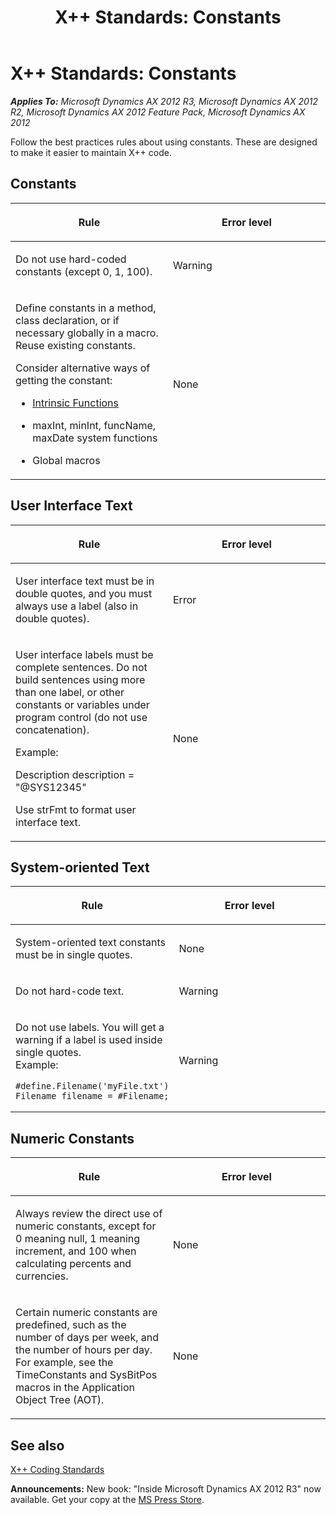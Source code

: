 ﻿---
title: 'X++ Standards: Constants'
TOCTitle: 'X++ Standards: Constants'
ms:assetid: 969c5681-7ba8-424f-9d8c-a5a57eb4c697
ms:mtpsurl: https://msdn.microsoft.com/en-us/library/Aa843942(v=AX.60)
ms:contentKeyID: 35247643
ms.date: 05/18/2015
mtps_version: v=AX.60
---

# X++ Standards: Constants 


_**Applies To:** Microsoft Dynamics AX 2012 R3, Microsoft Dynamics AX 2012 R2, Microsoft Dynamics AX 2012 Feature Pack, Microsoft Dynamics AX 2012_

Follow the best practices rules about using constants. These are designed to make it easier to maintain X++ code.

## Constants

<table>
<colgroup>
<col style="width: 50%" />
<col style="width: 50%" />
</colgroup>
<thead>
<tr class="header">
<th><p>Rule</p></th>
<th><p>Error level</p></th>
</tr>
</thead>
<tbody>
<tr class="odd">
<td><p>Do not use hard-coded constants (except 0, 1, 100).</p></td>
<td><p>Warning</p></td>
</tr>
<tr class="even">
<td><p>Define constants in a method, class declaration, or if necessary globally in a macro. Reuse existing constants.</p>
<p>Consider alternative ways of getting the constant:</p>
<ul>
<li><p><a href="intrinsic-functions.md">Intrinsic Functions</a></p></li>
<li><p>maxInt, minInt, funcName, maxDate system functions</p></li>
<li><p>Global macros</p></li>
</ul></td>
<td><p>None</p></td>
</tr>
</tbody>
</table>


## User Interface Text

<table>
<colgroup>
<col style="width: 50%" />
<col style="width: 50%" />
</colgroup>
<thead>
<tr class="header">
<th><p>Rule</p></th>
<th><p>Error level</p></th>
</tr>
</thead>
<tbody>
<tr class="odd">
<td><p>User interface text must be in double quotes, and you must always use a label (also in double quotes).</p></td>
<td><p>Error</p></td>
</tr>
<tr class="even">
<td><p>User interface labels must be complete sentences. Do not build sentences using more than one label, or other constants or variables under program control (do not use concatenation).</p>
<p>Example:</p>
<p>Description description = &quot;@SYS12345&quot;</p>
<p>Use strFmt to format user interface text.</p></td>
<td><p>None</p></td>
</tr>
</tbody>
</table>


## System-oriented Text

<table>
<colgroup>
<col style="width: 50%" />
<col style="width: 50%" />
</colgroup>
<thead>
<tr class="header">
<th><p>Rule</p></th>
<th><p>Error level</p></th>
</tr>
</thead>
<tbody>
<tr class="odd">
<td><p>System-oriented text constants must be in single quotes.</p></td>
<td><p>None</p></td>
</tr>
<tr class="even">
<td><p>Do not hard-code text.</p></td>
<td><p>Warning</p></td>
</tr>
<tr class="odd">
<td><p><span id="rx82uidquoteslab"></span>Do not use labels. You will get a warning if a label is used inside single quotes.<br />
Example:</p>

```X++
#define.Filename('myFile.txt')
Filename filename = #Filename;
```
</td>
<td><p>Warning</p></td>
</tr>
</tbody>
</table>


## Numeric Constants

<table>
<colgroup>
<col style="width: 50%" />
<col style="width: 50%" />
</colgroup>
<thead>
<tr class="header">
<th><p>Rule</p></th>
<th><p>Error level</p></th>
</tr>
</thead>
<tbody>
<tr class="odd">
<td><p>Always review the direct use of numeric constants, except for 0 meaning null, 1 meaning increment, and 100 when calculating percents and currencies.</p></td>
<td><p>None</p></td>
</tr>
<tr class="even">
<td><p>Certain numeric constants are predefined, such as the number of days per week, and the number of hours per day. For example, see the TimeConstants and SysBitPos macros in the Application Object Tree (AOT).</p></td>
<td><p>None</p></td>
</tr>
</tbody>
</table>


## See also

[X++ Coding Standards](x-coding-standards.md)

  
**Announcements:** New book: "Inside Microsoft Dynamics AX 2012 R3" now available. Get your copy at the [MS Press Store](https://www.microsoftpressstore.com/store/inside-microsoft-dynamics-ax-2012-r3-9780735685109).

